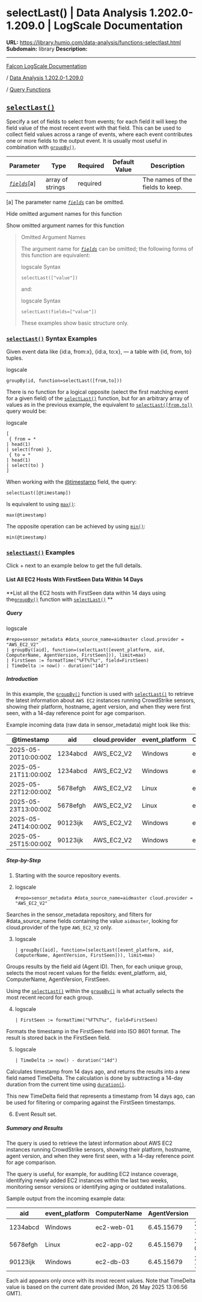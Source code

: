 # selectLast() | Data Analysis 1.202.0-1.209.0 | LogScale Documentation

**URL:** https://library.humio.com/data-analysis/functions-selectlast.html
**Subdomain:** library
**Description:** 

---

[Falcon LogScale Documentation](https://library.humio.com)

/ [Data Analysis 1.202.0-1.209.0](data-analysis-docs.html)

/ [Query Functions](functions.html)

## [`selectLast()`](functions-selectlast.html "selectLast\(\)")

Specify a set of fields to select from events; for each field it will keep the field value of the most recent event with that field. This can be used to collect field values across a range of events, where each event contributes one or more fields to the output event. It is usually most useful in combination with [`groupBy()`](functions-groupby.html "groupBy\(\)"). 

Parameter| Type| Required| Default Value| Description  
---|---|---|---|---  
[ _`fields`_](functions-selectlast.html#query-functions-selectlast-fields)[a]| array of strings| required |  |  The names of the fields to keep.   
[a] The parameter name [_`fields`_](functions-selectlast.html#query-functions-selectlast-fields) can be omitted.  
  
Hide omitted argument names for this function

Show omitted argument names for this function

> Omitted Argument Names
> 
> The argument name for [_`fields`_](functions-selectlast.html#query-functions-selectlast-fields) can be omitted; the following forms of this function are equivalent:
> 
> logscale Syntax
>     
>     
>     selectLast(["value"])
> 
> and:
> 
> logscale Syntax
>     
>     
>     selectLast(fields=["value"])
> 
> These examples show basic structure only.

### [`selectLast()`](functions-selectlast.html "selectLast\(\)") Syntax Examples

Given event data like {id:a, from:x}, {id:a, to:x}, — a table with {id, from, to} tuples. 

logscale
    
    
    groupBy(id, function=selectLast([from,to]))

There is no function for a logical opposite (select the first matching event for a given field) of the [`selectLast()`](functions-selectlast.html "selectLast\(\)") function, but for an arbitrary array of values as in the previous example, the equivalent to [`selectLast([from,to])`](functions-selectlast.html "selectLast\(\)") query would be: 

logscale
    
    
    [
     { from = *
    | head(1)
    | select(from) },
     { to = *
    | head(1)
    | select(to) }
    ]

When working with the [@timestamp](searching-data-event-fields.html#searching-data-event-fields-metadata-timestamp) field, the query: 
    
    
    selectLast([@timestamp])

Is equivalent to using [`max()`](functions-max.html "max\(\)"): 
    
    
    max(@timestamp)

The opposite operation can be achieved by using [`min()`](functions-min.html "min\(\)"): 
    
    
    min(@timestamp)

### [`selectLast()`](functions-selectlast.html "selectLast\(\)") Examples

Click + next to an example below to get the full details.

#### List All EC2 Hosts With FirstSeen Data Within 14 Days

**List all the EC2 hosts with FirstSeen data within 14 days using the[`groupBy()`](functions-groupby.html "groupBy\(\)") function with [`selectLast()`](functions-selectlast.html "selectLast\(\)") **

##### Query

logscale
    
    
    #repo=sensor_metadata #data_source_name=aidmaster cloud.provider = "AWS_EC2_V2"
    | groupBy([aid], function=(selectLast([event_platform, aid, ComputerName, AgentVersion, FirstSeen])), limit=max)
    | FirstSeen := formatTime("%FT%T%z", field=FirstSeen)
    | TimeDelta := now() - duration("14d")

##### Introduction

In this example, the [`groupBy()`](functions-groupby.html "groupBy\(\)") function is used with [`selectLast()`](functions-selectlast.html "selectLast\(\)") to retrieve the latest information about `AWS EC2` instances running CrowdStrike sensors, showing their platform, hostname, agent version, and when they were first seen, with a 14-day reference point for age comparison. 

Example incoming data (raw data in sensor_metadata) might look like this: 

@timestamp| aid| cloud.provider| event_platform| ComputerName| AgentVersion| FirstSeen  
---|---|---|---|---|---|---  
2025-05-20T10:00:00Z| 1234abcd| AWS_EC2_V2| Windows| ec2-web-01| 6.45.15678| 2025-01-15T08:30:00Z  
2025-05-21T11:00:00Z| 1234abcd| AWS_EC2_V2| Windows| ec2-web-01| 6.45.15679| 2025-01-15T08:30:00Z  
2025-05-22T12:00:00Z| 5678efgh| AWS_EC2_V2| Linux| ec2-app-02| 6.45.15678| 2025-02-01T14:45:00Z  
2025-05-23T13:00:00Z| 5678efgh| AWS_EC2_V2| Linux| ec2-app-02| 6.45.15679| 2025-02-01T14:45:00Z  
2025-05-24T14:00:00Z| 90123ijk| AWS_EC2_V2| Windows| ec2-db-03| 6.45.15678| 2025-03-10T09:15:00Z  
2025-05-25T15:00:00Z| 90123ijk| AWS_EC2_V2| Windows| ec2-db-03| 6.45.15679| 2025-03-10T09:15:00Z  
  
##### Step-by-Step

  1. Starting with the source repository events.

  2. logscale
         
         #repo=sensor_metadata #data_source_name=aidmaster cloud.provider = "AWS_EC2_V2"

Searches in the sensor_metadata repository, and filters for #data_source_name fields containing the value `aidmaster`, looking for cloud.provider of the type `AWS_EC2_V2` only. 

  3. logscale
         
         | groupBy([aid], function=(selectLast([event_platform, aid, ComputerName, AgentVersion, FirstSeen])), limit=max)

Groups results by the field aid (Agent ID). Then, for each unique group, selects the most recent values for the fields: event_platform, aid, ComputerName, AgentVersion, FirstSeen. 

Using the [`selectLast()`](functions-selectlast.html "selectLast\(\)") within the [`groupBy()`](functions-groupby.html "groupBy\(\)") is what actually selects the most recent record for each group. 

  4. logscale
         
         | FirstSeen := formatTime("%FT%T%z", field=FirstSeen)

Formats the timestamp in the FirstSeen field into ISO 8601 format. The result is stored back in the FirstSeen field. 

  5. logscale
         
         | TimeDelta := now() - duration("14d")

Calculates timestamp from 14 days ago, and returns the results into a new field named TimeDelta. The calculation is done by subtracting a 14-day duration from the current time using [`duration()`](functions-duration.html "duration\(\)"). 

This new TimeDelta field that represents a timestamp from 14 days ago, can be used for filtering or comparing against the FirstSeen timestamps. 

  6. Event Result set.




##### Summary and Results

The query is used to retrieve the latest information about AWS EC2 instances running CrowdStrike sensors, showing their platform, hostname, agent version, and when they were first seen, with a 14-day reference point for age comparison. 

The query is useful, for example, for auditing EC2 instance coverage, identifying newly added EC2 instances within the last two weeks, monitoring sensor versions or identifying aging or outdated installations. 

Sample output from the incoming example data: 

aid| event_platform| ComputerName| AgentVersion| FirstSeen| TimeDelta  
---|---|---|---|---|---  
1234abcd| Windows| ec2-web-01| 6.45.15679| 2025-01-15T08:30:00+0000| 2025-05-12T13:06:56+0000  
5678efgh| Linux| ec2-app-02| 6.45.15679| 2025-02-01T14:45:00+0000| 2025-05-12T13:06:56+0000  
90123ijk| Windows| ec2-db-03| 6.45.15679| 2025-03-10T09:15:00+0000| 2025-05-12T13:06:56+0000  
  
Each aid appears only once with its most recent values. Note that TimeDelta value is based on the current date provided (Mon, 26 May 2025 13:06:56 GMT).
